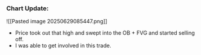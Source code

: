 ### Chart Update:

![[Pasted image 20250629085447.png]]

- Price took out that high and swept into the OB + FVG and started selling off.
- I was able to get involved in this trade.